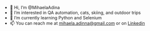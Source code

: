 - 👋 Hi, I’m @MihaelaAdina
- 👀 I’m interested in QA automation, cats, skiing, and outdoor trips
- 🌱 I’m currently learning Python and Selenium
- 📫 You can reach me at mihaela.adinna@gmail.com or on [Linkedin](https://www.linkedin.com/in/mihaela-adina-constantin/)


<!---
MihaelaAdina/MihaelaAdina is a ✨ special ✨ repository because its `README.md` (this file) appears on your GitHub profile.
You can click the Preview link to take a look at your changes.
--->
